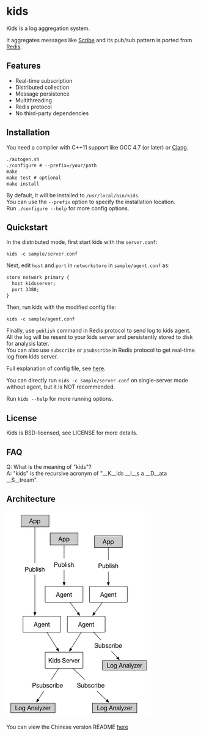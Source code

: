 kids
====

Kids is a log aggregation system.  

It aggregates messages like [Scribe](https://github.com/facebookarchive/scribe) and its pub/sub pattern is ported from [Redis](http://redis.io/).


Features
--------

* Real-time subscription
* Distributed collection
* Message persistence
* Multithreading
* Redis protocol
* No third-party dependencies


Installation
------------

You need a complier with C++11 support like GCC 4.7 (or later) or [Clang](http://clang.llvm.org).

	./autogen.sh
	./configure # --prefix=/your/path
	make
	make test # optional
	make install

By default, it will be installed to `/usr/local/bin/kids`.   
You can use the `--prefix` option to specify the installation location.  
Run `./configure --help` for more config options.


Quickstart
----------

In the distributed mode, first start kids with the `server.conf`:

	kids -c sample/server.conf

Next, edit `host` and `port` in `networkstore` in `sample/agent.conf` as:

	store network primary {
      host kidsserver;
      port 3388;
    }

Then, run kids with the modified config file:

	kids -c sample/agent.conf
	
Finally, use `publish` command in Redis protocol to send log to kids agent.  
All the log will be resent to your kids server and persistently stored to disk for analysis later.  
You can also use `subscribe` or `psubscribe` in Redis protocol to get real-time log from kids server.
	
Full explanation of config file, see [here](doc/config.md).

You can directly run `kids -c sample/server.conf` on single-server mode without agent, but it is NOT recommended.

Run `kids --help` for more running options.


License
-------

Kids is BSD-licensed, see LICENSE for more details.


FAQ
---

Q: What is the meaning of "kids"?  
A: "kids" is the recursive acronym of "__K__ids __I__s a __D__ata __S__tream".


Architecture
------------

![image](doc/image/arch.jpg)

You can view the Chinese version README [here](README.zh_CN.md)

